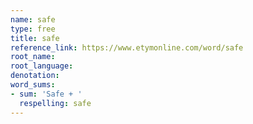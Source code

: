 ```yaml
---
name: safe
type: free
title: safe
reference_link: https://www.etymonline.com/word/safe
root_name: 
root_language: 
denotation: 
word_sums:
- sum: 'Safe + '
  respelling: safe
---
```

